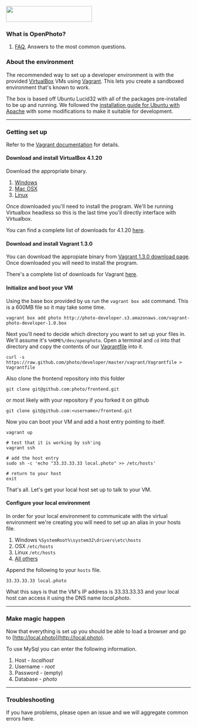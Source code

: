 <img src="https://github.com/photo/frontend/raw/master/files/creative/logo.png" style="width:234px; height:43px; margin:auto;">

### What is OpenPhoto?

1.  [FAQ](http://theopenphotoproject.org/documentation/faq/Faq), Answers to the most common questions.

### About the environment

The recommended way to set up a developer environment is with the provided [VirtualBox](https://www.virtualbox.org/) VMs using [Vagrant](http://vagrantup.com/). This lets you create a sandboxed environment that's known to work.

The box is based off Ubuntu Lucid32 with all of the packages pre-installed to be up and running. We followed the [installation guide for Ubuntu with Apache](https://github.com/photo/frontend/blob/master/documentation/guides/InstallationUbuntuApache.markdown) with some modifications to make it suitable for development.

----------------------------------------

### Getting set up

Refer to the [Vagrant documentation](http://vagrantup.com/v1/docs/getting-started/index.html) for details.

#### Download and install VirtualBox 4.1.20

Download the appropriate binary.

1. [Windows](http://download.virtualbox.org/virtualbox/4.1.20/VirtualBox-4.1.20-80170-Win.exe)
1. [Mac OSX](http://download.virtualbox.org/virtualbox/4.1.20/VirtualBox-4.1.20-80170-OSX.dmg)
1. [Linux](https://www.virtualbox.org/wiki/Linux_Downloads)

Once downloaded you'll need to install the program. We'll be running Virtualbox headless so this is the last time you'll directly interface with Virtualbox.

You can find a complete list of downloads for 4.1.20 [here](http://download.virtualbox.org/virtualbox/4.1.20/).

#### Download and install Vagrant 1.3.0

You can download the appropiate binary from [Vagrant 1.3.0 download page](http://downloads.vagrantup.com/tags/v1.0.3). Once downloaded you will need to install the program.

There's a complete list of downloads for Vagrant [here](http://downloads.vagrantup.com).

#### Initialize and boot your VM

Using the base box provided by us run the `vagrant box add` command. This is a 600MB file so it may take some time.

    vagrant box add photo http://photo-developer.s3.amazonaws.com/vagrant-photo-developer-1.0.box

Next you'll need to decide which directory you want to set up your files in. We'll assume it's `%HOME%/dev/openphoto`. Open a terminal and `cd` into that directory and copy the contents of our [Vagrantfile](https://raw.github.com/photo/developer/master/vagrant/Vagrantfile) into it.

    curl -s https://raw.github.com/photo/developer/master/vagrant/Vagrantfile > Vagrantfile

Also clone the frontend repository into this folder

    git clone git@github.com:photo/frontend.git
    
or most likely with your repository if you forked it on github

    git clone git@github.com:<username>/frontend.git

Now you can boot your VM and add a host entry pointing to itself.

    vagrant up
    
    # test that it is working by ssh'ing
    vagrant ssh
    
    # add the host entry
    sudo sh -c 'echo "33.33.33.33 local.photo" >> /etc/hosts'

    # return to your host
    exit

That's all. Let's get your local host set up to talk to your VM.

#### Configure your local environment

In order for your local environment to communicate with the virtual environment we're creating you will need to set up an alias in your hosts file.

1. Windows `%SystemRoot%\system32\drivers\etc\hosts`
1. OSX `/etc/hosts`
1. Linux `/etc/hosts`
1. [All others](http://en.wikipedia.org/wiki/Hosts_%28file%29#Location_in_the_file_system)

Append the following to your `hosts` file.

    33.33.33.33 local.photo

What this says is that the VM's IP address is 33.33.33.33 and your local host can access it using the DNS name _local.photo_.

----------------------------------------

### Make magic happen

Now that everything is set up you should be able to load a browser and go to [http://local.photo](http://local.photo).

To use MySql you can enter the following information.

1. Host - _localhost_
1. Username - _root_
1. Password - (empty)
1. Database - _photo_

----------------------------------------

### Troubleshooting

If you have problems, please open an issue and we will aggregate common errors here.
